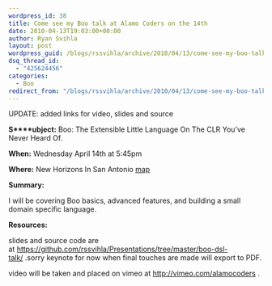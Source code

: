 ```yaml
---
wordpress_id: 38
title: Come see my Boo talk at Alamo Coders on the 14th
date: 2010-04-13T19:03:00+00:00
author: Ryan Svihla
layout: post
wordpress_guid: /blogs/rssvihla/archive/2010/04/13/come-see-my-boo-talk-at-alamo-coders-on-the-14th.aspx
dsq_thread_id:
  - "425624456"
categories:
  - Boo
redirect_from: "/blogs/rssvihla/archive/2010/04/13/come-see-my-boo-talk-at-alamo-coders-on-the-14th.aspx/"
---
```

UPDATE: added links for video, slides and source

**S****ubject:**&nbsp;Boo: The Extensible Little Language On The CLR You&#8217;ve Never Heard Of.

**When:**&nbsp;Wednesday April 14th at 5:45pm

**Where:**&nbsp;New Horizons In San Antonio <a href="http://www.google.com/maps?f=q&source=s_q&hl=en&geocode=&q=New+Horizons+Computer+Learning,+8200+W+Ih+10,+San+Antonio,+TX+78230&sll=29.520113,-98.490576&sspn=0.051834,0.090895&ie=UTF8&hq=New+Horizons+Computer+Learning,&hnear=W+Ih+10,+San+Antonio,+TX+78230&ll=29.516185,-98.554401&spn=0.049968,0.090895&z=14&iwloc=A" target="_blank">map</a>

**Summary:**&nbsp;

I will be covering Boo basics, advanced features, and building a small domain specific language.

**Resources:**

slides and source code are at&nbsp;<https://github.com/rssvihla/Presentations/tree/master/boo-dsl-talk/>&nbsp;.sorry keynote for now when final touches are made will export to PDF.

video will be taken and placed on vimeo at&nbsp;<http://vimeo.com/alamocoders>&nbsp;.